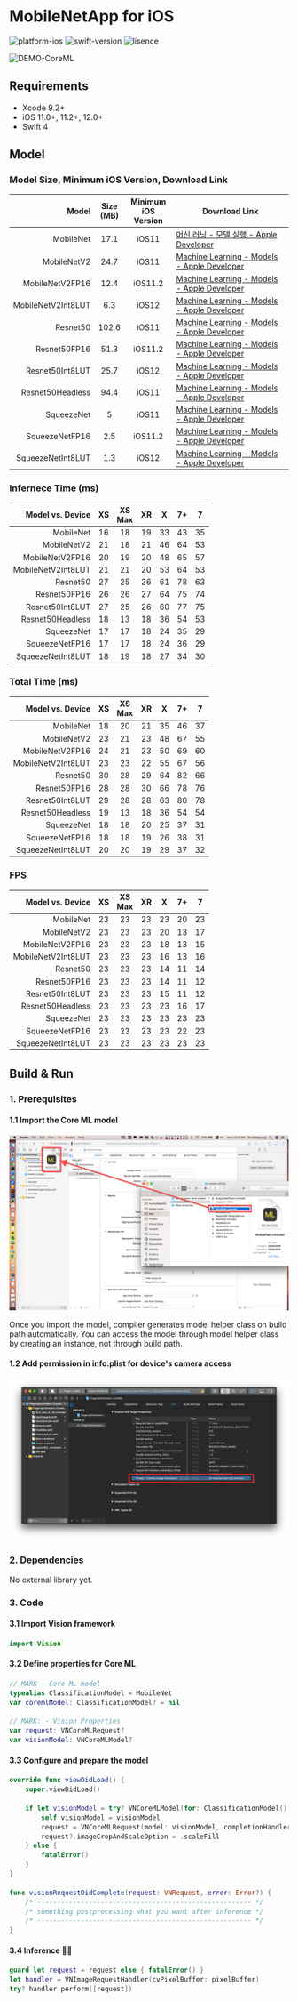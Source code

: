 # MobileNetApp for iOS

![platform-ios](https://img.shields.io/badge/platform-ios-lightgrey.svg)
![swift-version](https://img.shields.io/badge/swift-4-red.svg)
![lisence](https://img.shields.io/badge/license-MIT-black.svg)

![DEMO-CoreML](https://github.com/tucan9389/MobileNetApp-CoreML/raw/master/resource/MobileNet-CoreML-DEMO.gif?raw=true)

## Requirements

- Xcode 9.2+
- iOS 11.0+, 11.2+, 12.0+
- Swift 4

## Model

### Model Size, Minimum iOS Version, Download Link

| Model | Size<br>(MB) | Minimum<br>iOS Version | Download Link |
| ----: | :----: | :----: | ----- |
| MobileNet | 17.1 | iOS11 | [머신 러닝 - 모델 실행 - Apple Developer](https://developer.apple.com/kr/machine-learning/build-run-models) |
| MobileNetV2 | 24.7 | iOS11 | [Machine Learning - Models - Apple Developer](https://developer.apple.com/machine-learning/models) |
| MobileNetV2FP16 | 12.4 | iOS11.2 | [Machine Learning - Models - Apple Developer](https://developer.apple.com/machine-learning/models) |
| MobileNetV2Int8LUT | 6.3 | iOS12 | [Machine Learning - Models - Apple Developer](https://developer.apple.com/machine-learning/models) |
| Resnet50 | 102.6 | iOS11 | [Machine Learning - Models - Apple Developer](https://developer.apple.com/machine-learning/models) |
| Resnet50FP16 | 51.3 | iOS11.2 | [Machine Learning - Models - Apple Developer](https://developer.apple.com/machine-learning/models) |
| Resnet50Int8LUT | 25.7 | iOS12 | [Machine Learning - Models - Apple Developer](https://developer.apple.com/machine-learning/models) |
| Resnet50Headless | 94.4 | iOS11 | [Machine Learning - Models - Apple Developer](https://developer.apple.com/machine-learning/models) |
| SqueezeNet | 5 | iOS11 | [Machine Learning - Models - Apple Developer](https://developer.apple.com/machine-learning/models) |
| SqueezeNetFP16 | 2.5 | iOS11.2 | [Machine Learning - Models - Apple Developer](https://developer.apple.com/machine-learning/models) |
| SqueezeNetInt8LUT | 1.3 | iOS12 | [Machine Learning - Models - Apple Developer](https://developer.apple.com/machine-learning/models) |

### Infernece Time (ms)

| Model vs. Device | XS | XS<br>Max | XR | X | 7+ | 7 |
| ----: | :----: | :----: | :----: | :----: | :----: | :----: |
| MobileNet | 16 | 18 | 19 | 33 | 43 | 35 |
| MobileNetV2 | 21 | 18 | 21 | 46 | 64 | 53 |
| MobileNetV2FP16 | 20 | 19 | 20 | 48 | 65 | 57 |
| MobileNetV2Int8LUT | 21 | 21 | 20 | 53 | 64 | 53 |
| Resnet50 | 27 | 25 | 26 | 61 | 78 | 63 |
| Resnet50FP16 | 26 | 26 | 27 | 64 | 75 | 74 |
| Resnet50Int8LUT | 27 | 25 | 26 | 60 | 77 | 75 |
| Resnet50Headless | 18 | 13 | 18 | 36 | 54 | 53 |
| SqueezeNet | 17 | 17 | 18 | 24 | 35 | 29 |
| SqueezeNetFP16 | 17 | 17 | 18 | 24 | 36 | 29 |
| SqueezeNetInt8LUT | 18 | 19 | 18 | 27 | 34 | 30 |

### Total Time (ms)

| Model vs. Device | XS | XS<br>Max | XR | X | 7+ | 7 |
| ----: | :----: | :----: | :----: | :----: | :----: | :----: |
| MobileNet | 18 | 20 | 21 | 35 | 46 | 37 |
| MobileNetV2 | 23 | 21 | 23 | 48 | 67 | 55 |
| MobileNetV2FP16 | 24 | 21 | 23 | 50 | 69 | 60 |
| MobileNetV2Int8LUT | 23 | 23 | 22 | 55 | 67 | 56 |
| Resnet50 | 30 | 28 | 29 | 64 | 82 | 66 |
| Resnet50FP16 | 28 | 28 | 30 | 66 | 78 | 76 |
| Resnet50Int8LUT | 29 | 28 | 28 | 63 | 80 | 78 |
| Resnet50Headless | 19 | 13 | 18 | 36 | 54 | 54 |
| SqueezeNet | 18 | 18 | 20 | 25 | 37 | 31 |
| SqueezeNetFP16 | 18 | 18 | 19 | 26 | 38 | 31 |
| SqueezeNetInt8LUT | 20 | 20 | 19 | 29 | 37 | 32 |

### FPS

| Model vs. Device | XS | XS<br>Max | XR | X | 7+ | 7 |
| ----: | :----: | :----: | :----: | :----: | :----: | :----: |
| MobileNet | 23 | 23 | 23 | 23 | 20 | 23 |
| MobileNetV2 | 23 | 23 | 23 | 20 | 13 | 17 |
| MobileNetV2FP16 | 23 | 23 | 23 | 18 | 13 | 15 |
| MobileNetV2Int8LUT | 23 | 23 | 23 | 16 | 13 | 16 |
| Resnet50 | 23 | 23 | 23 | 14 | 11 | 14 |
| Resnet50FP16 | 23 | 23 | 23 | 14 | 11 | 12 |
| Resnet50Int8LUT | 23 | 23 | 23 | 15 | 11 | 12 |
| Resnet50Headless | 23 | 23 | 23 | 23 | 16 | 17 |
| SqueezeNet | 23 | 23 | 23 | 23 | 23 | 23 |
| SqueezeNetFP16 | 23 | 23 | 23 | 23 | 22 | 23 |
| SqueezeNetInt8LUT | 23 | 23 | 23 | 23 | 23 | 23 |


## Build & Run

### 1. Prerequisites

#### 1.1 Import the Core ML model

![모델 불러오기.png](resource/%EB%AA%A8%EB%8D%B8%20%EB%B6%88%EB%9F%AC%EC%98%A4%EA%B8%B0.png)

Once you import the model, compiler generates model helper class on build path automatically. You can access the model through model helper class by creating an instance, not through build path.

#### 1.2 Add permission in info.plist for device's camera access

![prerequest_001_plist](resource/prerequest_001_plist.png)

### 2. Dependencies

No external library yet.

### 3. Code

#### 3.1 Import Vision framework

```swift
import Vision
```

#### 3.2 Define properties for Core ML

```swift
// MARK - Core ML model
typealias ClassificationModel = MobileNet
var coremlModel: ClassificationModel? = nil

// MARK: - Vision Properties
var request: VNCoreMLRequest?
var visionModel: VNCoreMLModel?
```

#### 3.3 Configure and prepare the model

```swift
override func viewDidLoad() {
    super.viewDidLoad()

	if let visionModel = try? VNCoreMLModel(for: ClassificationModel().model) {
        self.visionModel = visionModel
        request = VNCoreMLRequest(model: visionModel, completionHandler: visionRequestDidComplete)
        request?.imageCropAndScaleOption = .scaleFill
    } else {
        fatalError()
    }
}

func visionRequestDidComplete(request: VNRequest, error: Error?) {
    /* ------------------------------------------------------ */
    /* something postprocessing what you want after inference */
    /* ------------------------------------------------------ */
}
```

#### 3.4 Inference 🏃‍♂️

```swift
guard let request = request else { fatalError() }
let handler = VNImageRequestHandler(cvPixelBuffer: pixelBuffer)
try? handler.perform([request])
```
